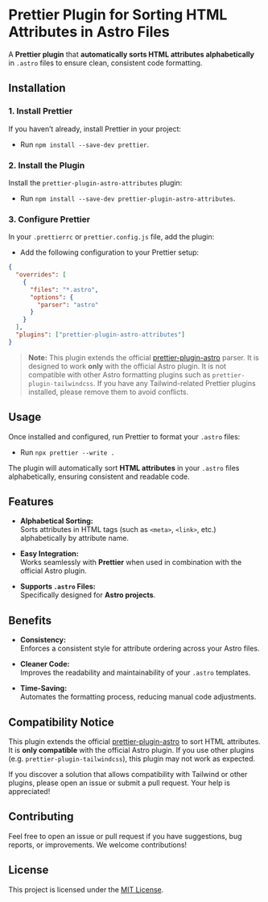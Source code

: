 # Prettier Plugin for Sorting HTML Attributes in Astro Files

A **Prettier plugin** that **automatically sorts HTML attributes alphabetically** in `.astro` files to ensure clean, consistent code formatting.

## Installation

### 1. Install Prettier

If you haven’t already, install Prettier in your project:

- Run `npm install --save-dev prettier`.

### 2. Install the Plugin

Install the `prettier-plugin-astro-attributes` plugin:

- Run `npm install --save-dev prettier-plugin-astro-attributes`.

### 3. Configure Prettier

In your `.prettierrc` or `prettier.config.js` file, add the plugin:

- Add the following configuration to your Prettier setup:

```json
{
  "overrides": [
    {
      "files": "*.astro",
      "options": {
        "parser": "astro"
      }
    }
  ],
  "plugins": ["prettier-plugin-astro-attributes"]
}
```

> **Note:** This plugin extends the official [prettier-plugin-astro](https://github.com/withastro/prettier-plugin-astro) parser. It is designed to work **only** with the official Astro plugin. It is not compatible with other Astro formatting plugins such as `prettier-plugin-tailwindcss`. If you have any Tailwind-related Prettier plugins installed, please remove them to avoid conflicts.

## Usage

Once installed and configured, run Prettier to format your `.astro` files:

- Run `npx prettier --write .`

The plugin will automatically sort **HTML attributes** in your `.astro` files alphabetically, ensuring consistent and readable code.

## Features

- **Alphabetical Sorting:**  
  Sorts attributes in HTML tags (such as `<meta>`, `<link>`, etc.) alphabetically by attribute name.

- **Easy Integration:**  
  Works seamlessly with **Prettier** when used in combination with the official Astro plugin.

- **Supports `.astro` Files:**  
  Specifically designed for **Astro projects**.

## Benefits

- **Consistency:**  
  Enforces a consistent style for attribute ordering across your Astro files.

- **Cleaner Code:**  
  Improves the readability and maintainability of your `.astro` templates.

- **Time-Saving:**  
  Automates the formatting process, reducing manual code adjustments.

## Compatibility Notice

This plugin extends the official [prettier-plugin-astro](https://github.com/withastro/prettier-plugin-astro) to sort HTML attributes. It is **only compatible** with the official Astro plugin. If you use other plugins (e.g. `prettier-plugin-tailwindcss`), this plugin may not work as expected.

If you discover a solution that allows compatibility with Tailwind or other plugins, please open an issue or submit a pull request. Your help is appreciated!

## Contributing

Feel free to open an issue or pull request if you have suggestions, bug reports, or improvements. We welcome contributions!

## License

This project is licensed under the [MIT License](./LICENSE).
